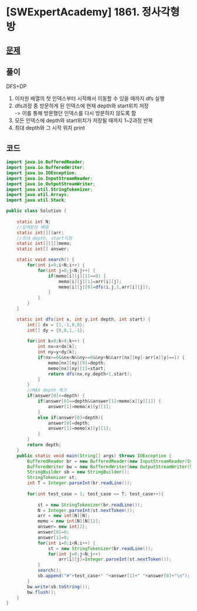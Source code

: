 # [SWExpertAcademy] 1861. 정사각형 방
## [문제](https://swexpertacademy.com/main/code/problem/problemDetail.do?contestProbId=AV5LtJYKDzsDFAXc&categoryId=AV5LtJYKDzsDFAXc&categoryType=CODE&problemTitle=1861&orderBy=FIRST_REG_DATETIME&selectCodeLang=ALL&select-1=&pageSize=10&pageIndex=1)  
## 풀이  
DFS+DP
1. 이차원 배열의 첫 인덱스부터 시작해서 이동할 수 있을 때까지 dfs 실행
2. dfs과정 중 방문하게 된 인덱스에 현재 depth와 start위치 저장  
	->  이를 통해 방문했던 인덱스를 다시 방문하지 않도록 함
3. 모든 인덱스에 depth와 start위치가 저장될 때까지 1~2과정 반복
4. 최대 depth와 그 시작 위치 print


## 코드
```java
import java.io.BufferedReader;
import java.io.BufferedWriter;
import java.io.IOException;
import java.io.InputStreamReader;
import java.io.OutputStreamWriter;
import java.util.StringTokenizer;
import java.util.Arrays;
import java.util.Stack;

public class Solution {
	
	static int N;
	//입력받은 배열
	static int[][]arr;
	//최대 depth, start지점
	static int[][][]memo;
	static int[] answer;

	static void search() {
		for(int i=0;i<N;i++) {
			for(int j=0;j<N;j++) {
				if(memo[i][j][1]==0) {
					memo[i][j][1]=arr[i][j];
					memo[i][j][0]=dfs(i,j,1,arr[i][j]);
				}
			}
		}
	}

	static int dfs(int x, int y,int depth, int start) {
		int[] dx = {1,-1,0,0};
		int[] dy = {0,0,1,-1};
		
		for(int k=0;k<4;k++) {
			int nx=x+dx[k];
			int ny=y+dy[k];
			if(nx>=0&&nx<N&&ny>=0&&ny<N&&arr[nx][ny]-arr[x][y]==1) {
				memo[nx][ny][0]=depth;
				memo[nx][ny][1]=start;
				return dfs(nx,ny,depth+1,start);
			}
		}
		//MAX depth 체크
		if(answer[0]<=depth) {
			if(answer[0]==depth&&answer[1]>memo[x][y][1]) {
				answer[1]=memo[x][y][1];
			}
			else if(answer[0]<depth){
				answer[0]=depth;
				answer[1]=memo[x][y][1];
			}
		}
		return depth;
	}
	public static void main(String[] args) throws IOException {
		BufferedReader br = new BufferedReader(new InputStreamReader(System.in));
		BufferedWriter bw = new BufferedWriter(new OutputStreamWriter(System.out));
		StringBuilder sb = new StringBuilder();
		StringTokenizer st;
		int T = Integer.parseInt(br.readLine());
		
		for(int test_case = 1; test_case <= T; test_case++){
			
			st = new StringTokenizer(br.readLine());
			N = Integer.parseInt(st.nextToken());
			arr = new int[N][N];
			memo = new int[N][N][2];
			answer= new int[2];
			answer[0]=0;
			answer[1]=0;
			for(int i=0;i<N;i++) {
				st = new StringTokenizer(br.readLine());
				for(int j=0;j<N;j++) 
					arr[i][j]=Integer.parseInt(st.nextToken());
			}
			search();
			sb.append("#"+test_case+" "+answer[1]+" "+answer[0]+"\n");
		}
		bw.write(sb.toString());
		bw.flush();
	}
}
```